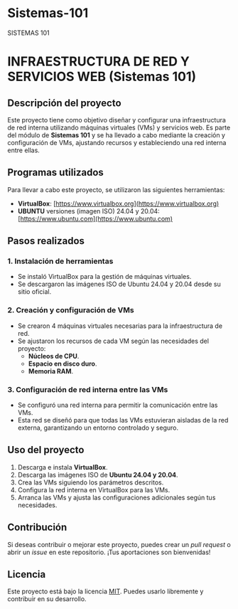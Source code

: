 # Sistemas-101
SISTEMAS 101
# INFRAESTRUCTURA DE RED Y SERVICIOS WEB (Sistemas 101)

## Descripción del proyecto
Este proyecto tiene como objetivo diseñar y configurar una infraestructura de red interna utilizando máquinas virtuales (VMs) y servicios web. Es parte del módulo de **Sistemas 101** y se ha llevado a cabo mediante la creación y configuración de VMs, ajustando recursos y estableciendo una red interna entre ellas.

## Programas utilizados
Para llevar a cabo este proyecto, se utilizaron las siguientes herramientas:
- **VirtualBox**: [https://www.virtualbox.org](https://www.virtualbox.org)
- **UBUNTU** versiones (imagen ISO) 24.04 y 20.04: [https://www.ubuntu.com](https://www.ubuntu.com)

## Pasos realizados
### 1. Instalación de herramientas
- Se instaló VirtualBox para la gestión de máquinas virtuales.
- Se descargaron las imágenes ISO de Ubuntu 24.04 y 20.04 desde su sitio oficial.

### 2. Creación y configuración de VMs
- Se crearon 4 máquinas virtuales necesarias para la infraestructura de red.
- Se ajustaron los recursos de cada VM según las necesidades del proyecto:
  - **Núcleos de CPU**.
  - **Espacio en disco duro**.
  - **Memoria RAM**.

### 3. Configuración de red interna entre las VMs
- Se configuró una red interna para permitir la comunicación entre las VMs.
- Esta red se diseñó para que todas las VMs estuvieran aisladas de la red externa, garantizando un entorno controlado y seguro.

## Uso del proyecto
1. Descarga e instala **VirtualBox**.
2. Descarga las imágenes ISO de **Ubuntu 24.04 y 20.04**.
3. Crea las VMs siguiendo los parámetros descritos.
4. Configura la red interna en VirtualBox para las VMs.
5. Arranca las VMs y ajusta las configuraciones adicionales según tus necesidades.

## Contribución
Si deseas contribuir o mejorar este proyecto, puedes crear un *pull request* o abrir un *issue* en este repositorio. ¡Tus aportaciones son bienvenidas!

## Licencia
Este proyecto está bajo la licencia [MIT](LICENSE). Puedes usarlo libremente y contribuir en su desarrollo.

